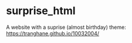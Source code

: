 # surprise_html
A website with a suprise (almost birthday) theme: https://tranghane.github.io/10032004/   
 
 <!-- Deadline: 10/03/2004 --> 
 
 
 




  
 
 
 
 
 
    
    
    
 
 
 
 
 
 
 
 
 

